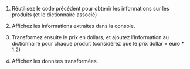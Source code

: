 1. Réutilisez le code précédent pour obtenir les informations sur les produits (et le dictionnaire associé)

2. Affichez les informations extraites dans la console.

3. Transformez ensuite le prix en dollars, et ajoutez l'information au dictionnaire pour chaque produit (considérez que le prix dollar = euro * 1.2)

4. Affichez les données transformées.